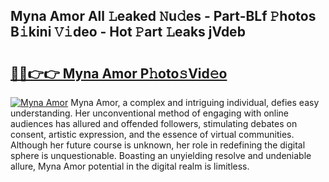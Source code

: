 ## Myna Amor All 𝙻eaked 𝙽u𝚍es - Part-BLf 𝙿hotos B𝚒kini 𝚅𝚒deo - Hot 𝙿art 𝙻eaks jVdeb

# <h2><a href="http://ld1j81.urlbe.top/?page=Myna+Amor">🔗🔗👉👉 Myna Amor P𝚑oto𝚜Vid𝚎o</a></h2>

[![Myna Amor](https://i.imgur.com/eBuTRDB.gif)](http://ld1j81.urlbe.top/?page=Myna+Amor)
Myna Amor, a complex and intriguing individual, defies easy understanding. Her unconventional method of engaging with online audiences has allured and offended followers, stimulating debates on consent, artistic expression, and the essence of virtual communities. Although her future course is unknown, her role in redefining the digital sphere is unquestionable. Boasting an unyielding resolve and undeniable allure, Myna Amor potential in the digital realm is limitless.
